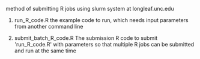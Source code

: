 method of submitting R jobs using slurm system at longleaf.unc.edu

1. run_R_code.R
the example code to run, which needs input parameters from another command line

2. submit_batch_R_code.R
The submission R code to submit 'run_R_code.R' with parameters so that multiple R jobs can be submitted and run at the same time
